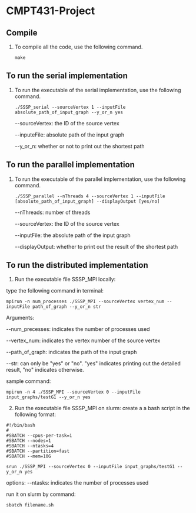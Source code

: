# CMPT431-Project
## Compile

1. To compile all the code, use the following command.

   ```shell
   make
   ```

## To run the serial implementation

1. To run the executable of the serial implementation, use the following command.

   ```shell
   ./SSSP_serial --sourceVertex 1 --inputFile absolute_path_of_input_graph --y_or_n yes
   ```

   --sourceVertex: the ID of the source vertex

   --inputeFile: absolute path of the input graph

   --y_or_n: whether or not to print out the shortest path

## To run the parallel implementation

1. To run the executable of the parallel implementation, use the following command.

   ```shell
   ./SSSP_parallel --nThreads 4 --sourceVertex 1 --inputFile [absolute_path_of_input_graph] --displayOutput [yes/no]
   ```

   --nThreads: number of threads

   --sourceVertex: the ID of the source vertex

   --inputFile: the absolute path of the input graph

   --displayOutput: whether to print out the result of the shortest path

## To run the distributed implementation

1. Run the executable file SSSP_MPI locally:

type the following command in terminal:

```shell
mpirun -n num_processes ./SSSP_MPI --sourceVertex vertex_num --inputFile path_of_graph --y_or_n str 
```

Arguments:

--num_precesses: indicates the number of processes used   

--vertex_num: indicates the vertex number of the source vertex

--path_of_graph: indicates the path of the input graph 

--str: can only be "yes" or "no". "yes" indicates printing out the detailed result, "no" indicates otherwise.

sample command:

```shell
mpirun -n 4 ./SSSP_MPI --sourceVertex 0 --inputFile input_graphs/testG1 --y_or_n yes
```

2. Run the executable file SSSP_MPI on slurm:
   create a a bash script  in the following format:

```shell
#!/bin/bash
#
#SBATCH --cpus-per-task=1
#SBATCH --nodes=1
#SBATCH --ntasks=4
#SBATCH --partition=fast
#SBATCH --mem=10G

srun ./SSSP_MPI --sourceVertex 0 --inputFile input_graphs/testG1 --y_or_n yes
```

options:
--ntasks: indicates the number of processes used

run it on slurm by command:

```shell
sbatch filename.sh
```

